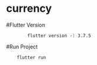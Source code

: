 # currency

#Flutter Version

```
		flutter version -: 3.7.5
```

#Run Project

```
	flutter run
```
